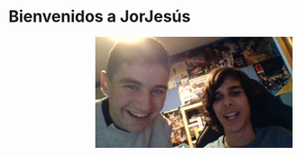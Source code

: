 # Bienvenidos a JorJesús
<p align="right">
  <img src="WIN_20191029_19_02_14_Pro.jpg" width="350" title="hover text">
</p>
<p
    align: Quieres saber que tanto sabes de hardware pues no dudes en pasar por nuestra encuesta en: https://jorjesus.tk/cuestionario.html
 (left | justify).
>
</p>

